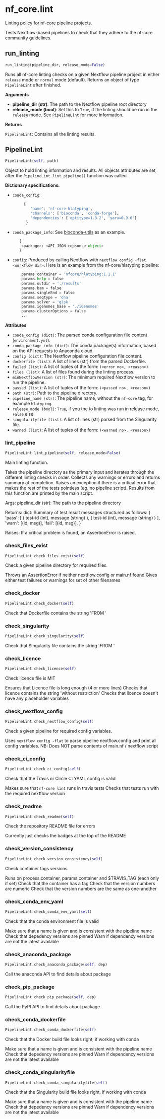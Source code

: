 <h1 id="nf_core.lint">nf_core.lint</h1>

Linting policy for nf-core pipeline projects.

Tests Nextflow-based pipelines to check that they adhere to
the nf-core community guidelines.

<h2 id="nf_core.lint.run_linting">run_linting</h2>

```python
run_linting(pipeline_dir, release_mode=False)
```
Runs all nf-core linting checks on a given Nextflow pipeline project
in either `release` mode or `normal` mode (default). Returns an object
of type `PipelineLint` after finished.

__Arguments__

- __pipeline_dir (str)__: The path to the Nextflow pipeline root directory
- __release_mode (bool)__: Set this to `True`, if the linting should be run in the `release` mode.
                     See `PipelineLint` for more information.

__Returns__

`PipelineLint`: Contains all the linting results.

<h2 id="nf_core.lint.PipelineLint">PipelineLint</h2>

```python
PipelineLint(self, path)
```
Object to hold linting information and results.
All objects attributes are set, after the `PipelineLint.lint_pipeline()` function was called.

__Dictionary specifications:__

* `conda_config`:
    ```python
         {
            'name': 'nf-core-hlatyping',
            'channels': ['bioconda', 'conda-forge'],
            'dependencies': ['optitype=1.3.2', 'yara=0.9.6']
          }
     ```
* `conda_package_info`:
    See [bioconda-utils](https://api.anaconda.org/package/bioconda/bioconda-utils) as an example.
    ```python
       {
        <package>: <API JSON repsonse object>
       }
    ```
* `config`: Produced by calling Nextflow with `nextflow config -flat <workflow dir>`. Here is an example from
    the nf-core/hlatyping pipeline:
    ```python
        params.container = 'nfcore/hlatyping:1.1.1'
        params.help = false
        params.outdir = './results'
        params.bam = false
        params.singleEnd = false
        params.seqtype = 'dna'
        params.solver = 'glpk'
        params.igenomes_base = './iGenomes'
        params.clusterOptions = false
        ...
    ```

__Attributes__

- `conda_config (dict)`: The parsed conda configuration file content (`environment.yml`).
- `conda_package_info (dict)`: The conda package(s) information, based on the API requests to Anaconda cloud.
- `config (dict)`: The Nextflow pipeline configuration file content.
- `dockerfile (list)`: A list of lines (str) from the parsed Dockerfile.
- `failed (list)`: A list of tuples of the form: `(<error no>, <reason>)`
- `files (list)`: A list of files found during the linting process.
- `minNextflowVersion (str)`: The minimum required Nextflow version to run the pipeline.
- `passed (list)`: A list of tuples of the form: `(<passed no>, <reason>)`
- `path (str)`: Path to the pipeline directory.
- `pipeline_name (str)`: The pipeline name, without the `nf-core` tag, for example `hlatyping`.
- `release_mode (bool)`: `True`, if you the to linting was run in release mode, `False` else.
- `singularityfile (list)`: A list of lines (str) parsed from the Singularity file.
- `warned (list)`: A list of tuples of the form: `(<warned no>, <reason>)`

<h3 id="nf_core.lint.PipelineLint.lint_pipeline">lint_pipeline</h3>

```python
PipelineLint.lint_pipeline(self, release_mode=False)
```
Main linting function.

Takes the pipeline directory as the primary input and iterates through
the different linting checks in order. Collects any warnings or errors
and returns summary at completion. Raises an exception if there is a
critical error that makes the rest of the tests pointless (eg. no
pipeline script). Results from this function are printed by the main script.

Args:
    pipeline_dir (str): The path to the pipeline directory

Returns:
    dict: Summary of test result messages structured as follows:
    {
        'pass': [
            ( test-id (int), message (string) ),
            ( test-id (int), message (string) )
        ],
        'warn': [(id, msg)],
        'fail': [(id, msg)],
    }

Raises:
    If a critical problem is found, an AssertionError is raised.

<h3 id="nf_core.lint.PipelineLint.check_files_exist">check_files_exist</h3>

```python
PipelineLint.check_files_exist(self)
```
Check a given pipeline directory for required files.

Throws an AssertionError if neither nextflow.config or main.nf found
Gives either test failures or warnings for set of other filenames

<h3 id="nf_core.lint.PipelineLint.check_docker">check_docker</h3>

```python
PipelineLint.check_docker(self)
```
Check that Dockerfile contains the string 'FROM '
<h3 id="nf_core.lint.PipelineLint.check_singularity">check_singularity</h3>

```python
PipelineLint.check_singularity(self)
```
Check that Singularity file contains the string 'FROM '
<h3 id="nf_core.lint.PipelineLint.check_licence">check_licence</h3>

```python
PipelineLint.check_licence(self)
```
Check licence file is MIT

Ensures that Licence file is long enough (4 or more lines)
Checks that licence contains the string 'without restriction'
Checks that licence doesn't have any placeholder variables

<h3 id="nf_core.lint.PipelineLint.check_nextflow_config">check_nextflow_config</h3>

```python
PipelineLint.check_nextflow_config(self)
```
Check a given pipeline for required config variables.

Uses `nextflow config -flat` to parse pipeline nextflow.config
and print all config variables.
NB: Does NOT parse contents of main.nf / nextflow script

<h3 id="nf_core.lint.PipelineLint.check_ci_config">check_ci_config</h3>

```python
PipelineLint.check_ci_config(self)
```
Check that the Travis or Circle CI YAML config is valid

Makes sure that `nf-core lint` runs in travis tests
Checks that tests run with the required nextflow version

<h3 id="nf_core.lint.PipelineLint.check_readme">check_readme</h3>

```python
PipelineLint.check_readme(self)
```
Check the repository README file for errors

Currently just checks the badges at the top of the README

<h3 id="nf_core.lint.PipelineLint.check_version_consistency">check_version_consistency</h3>

```python
PipelineLint.check_version_consistency(self)
```
Check container tags versions

Runs on process.container, params.container and $TRAVIS_TAG (each only if set)
Check that the container has a tag
Check that the version numbers are numeric
Check that the version numbers are the same as one-another
<h3 id="nf_core.lint.PipelineLint.check_conda_env_yaml">check_conda_env_yaml</h3>

```python
PipelineLint.check_conda_env_yaml(self)
```
Check that the conda environment file is valid

Make sure that a name is given and is consistent with the pipeline name
Check that depedency versions are pinned
Warn if dependency versions are not the latest available
<h3 id="nf_core.lint.PipelineLint.check_anaconda_package">check_anaconda_package</h3>

```python
PipelineLint.check_anaconda_package(self, dep)
```
Call the anaconda API to find details about package
<h3 id="nf_core.lint.PipelineLint.check_pip_package">check_pip_package</h3>

```python
PipelineLint.check_pip_package(self, dep)
```
Call the PyPI API to find details about package
<h3 id="nf_core.lint.PipelineLint.check_conda_dockerfile">check_conda_dockerfile</h3>

```python
PipelineLint.check_conda_dockerfile(self)
```
Check that the Docker build file looks right, if working with conda

Make sure that a name is given and is consistent with the pipeline name
Check that depedency versions are pinned
Warn if dependency versions are not the latest available
<h3 id="nf_core.lint.PipelineLint.check_conda_singularityfile">check_conda_singularityfile</h3>

```python
PipelineLint.check_conda_singularityfile(self)
```
Check that the Singularity build file looks right, if working with conda

Make sure that a name is given and is consistent with the pipeline name
Check that depedency versions are pinned
Warn if dependency versions are not the latest available
